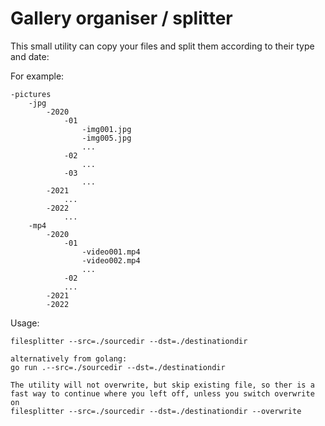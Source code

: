 # Gallery organiser / splitter

This small utility can copy your files and split them according to their type and date:

For example:

```
-pictures
    -jpg
        -2020
            -01
                -img001.jpg
                -img005.jpg
                ...
            -02
                ...
            -03
                ...
        -2021
            ...
        -2022
            ...
    -mp4
        -2020
            -01
                -video001.mp4
                -video002.mp4
                ...
            -02
            ...
        -2021
        -2022

```

Usage:
```
filesplitter --src=./sourcedir --dst=./destinationdir

alternatively from golang:
go run .--src=./sourcedir --dst=./destinationdir

The utility will not overwrite, but skip existing file, so ther is a fast way to continue where you left off, unless you switch overwrite on
filesplitter --src=./sourcedir --dst=./destinationdir --overwrite

```

